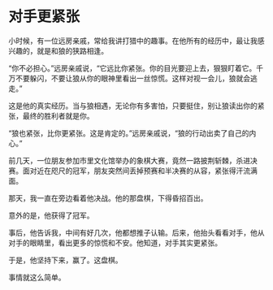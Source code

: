 # 对手更紧张

小时候，有一位远房亲戚，常给我讲打猎中的趣事。在他所有的经历中，最让我感兴趣的，就是和狼的狭路相逢。 

“你不必担心。”远房亲戚说，“它远比你紧张。你的目光要迎上去，狠狠盯着它。千万不要躲闪，不要让狼从你的眼神里看出一丝惊慌。这样对视一会儿，狼就会逃走。” 

这是他的真实经历。当与狼相遇，无论你有多害怕，只要挺住，别让狼读出你的紧张，最终的胜利者就是你。 

“狼也紧张，比你更紧张。这是肯定的。”远房亲戚说，“狼的行动出卖了自己的内心。” 

前几天，一位朋友参加市里文化馆举办的象棋大赛，竟然一路披荆斩棘，杀进决赛。面对近在咫尺的冠军，朋友突然间丢掉预赛和半决赛的从容，紧张得汗流满面。 

那天，我一直在旁边看着他决战。他的那盘棋，下得昏招百出。 

意外的是，他获得了冠军。 

事后，他告诉我，中间有好几次，他都想推子认输。后来，他抬头看看对手，他从对手的眼睛里，看出更多的惊慌和不安。他知道，对手其实更紧张。 

于是，他坚持下来，赢了。这盘棋。 

事情就这么简单。